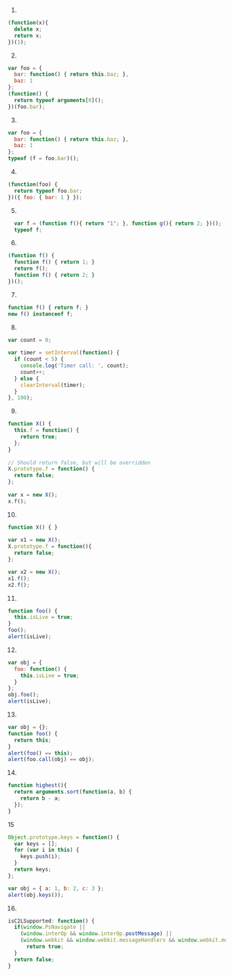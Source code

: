 1.
```javascript
(function(x){
  delete x;
  return x;
})(1);
```

2.
```javascript
var foo = {
  bar: function() { return this.baz; },
  baz: 1
};
(function() {
  return typeof arguments[0]();
})(foo.bar);
```

3.
```javascript
var foo = {
  bar: function() { return this.baz; },
  baz: 1
};
typeof (f = foo.bar)();
```

4.
```javascript
(function(foo) {
  return typeof foo.bar;
})({ foo: { bar: 1 } });
```

5.
```javascript
  var f = (function f(){ return "1"; }, function g(){ return 2; })();
  typeof f;
```

6.
```javascript
(function f() {
  function f() { return 1; }
  return f();
  function f() { return 2; }
})();
```

7.
```javascript
function f() { return f; }
new f() instanceof f;
```

8.
```javascript
var count = 0; 
 
var timer = setInterval(function() {
  if (count < 5) { 
    console.log('Timer call: ', count); 
    count++; 
  } else { 
    clearInterval(timer); 
  } 
}, 100);
```

9.
```javascript
function X() {
  this.f = function() {
    return true; 
  }; 
} 
 
// Should return false, but will be overridden 
X.prototype.f = function() {
  return false; 
}; 
 
var x = new X(); 
x.f();
```

10.
```javascript
function X() { }
 
var x1 = new X();
X.prototype.f = function(){ 
  return false; 
}; 

var x2 = new X();
x1.f();
x2.f();
```

11.
```javascript
function foo() {
  this.isLive = true; 
} 
foo(); 
alert(isLive); 
```

12.
```javascript
var obj = { 
  foo: function() {
    this.isLive = true;
  } 
}; 
obj.foo(); 
alert(isLive);
```

13.
```javascript
var obj = {}; 
function foo() { 
  return this; 
} 
alert(foo() == this); 
alert(foo.call(obj) == obj);
```

14.
```javascript
function highest(){ 
  return arguments.sort(function(a, b) {
    return b - a; 
  }); 
}
```

15
```javascript
Object.prototype.keys = function() {
  var keys = []; 
  for (var i in this) { 
    keys.push(i);
  }
  return keys; 
};

var obj = { a: 1, b: 2, c: 3 };
alert(obj.keys());
```

16.
```javascript
isC2LSupported: function() {
  if(window.PsNavigate ||
    (window.interOp && window.interOp.postMessage) ||
    (window.webkit && window.webkit.messageHandlers && window.webkit.messageHandlers.interOp && window.webkit.messageHandlers.interOp.postMessage)) {
      return true;
  }
  return false;
}
```
